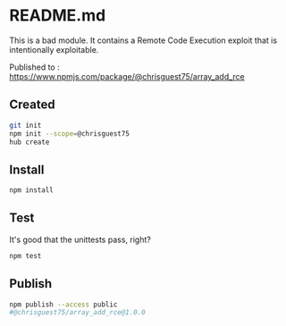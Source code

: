 # README.md 
This is a bad module.  It contains a Remote Code Execution exploit that is intentionally exploitable.  

Published to : https://www.npmjs.com/package/@chrisguest75/array_add_rce  


## Created
```sh
git init 
npm init --scope=@chrisguest75
hub create
```

## Install 

```sh
npm install
```

## Test
It's good that the unittests pass, right?  
```sh
npm test
```


## Publish 

```sh
npm publish --access public
#@chrisguest75/array_add_rce@1.0.0
```